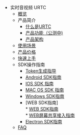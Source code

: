 * 实时音视频 URTC
    * [概览](video/urtc/overview)
    * 产品简介
        * [什么是URTC](video/urtc/introduction/concept)
        * [产品功能（公测中)](video/urtc/introduction/functions)
        * [产品架构](video/urtc/introduction/structure)
    * [使用场景](video/urtc/scenario)
    * [产品价格](video/urtc/price)
    * [快速上手](video/urtc/quick)
    * SDK操作指南
        * [Token生成指导](video/urtc/sdk/token)
        * [Android SDK指南](video/urtc/sdk/android)
        * [IOS SDK 指南](video/urtc/sdk/ios)
        * [MAC OS SDK 指南](video/urtc/sdk/macos)
        * [Windows SDK指南](video/urtc/sdk/windows)
        * [WEB SDK指南]      
               * [WEB SDK指南](video/urtc/sdk/web/websdk)       
               * [WEB屏幕共享接入指南](video/urtc/sdk/web/webscreenshare)       
        * [Electron SDK指南](video/urtc/sdk/electron)
    * [FAQ](video/urtc/faq)
    
    
   
   
    
        
